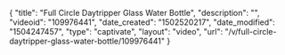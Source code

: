 {
    "title": "Full Circle Daytripper Glass Water Bottle",
    "description": "",
    "videoid": "109976441",
    "date_created": "1502520217",
    "date_modified": "1504247457",
    "type": "captivate",
    "layout": "video",
    "url": "\/v\/full-circle-daytripper-glass-water-bottle\/109976441"
}